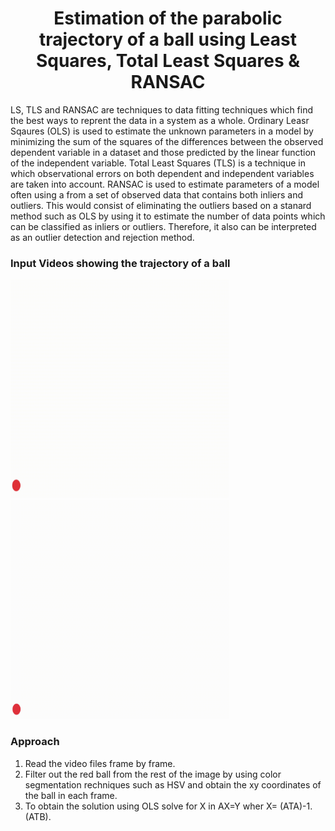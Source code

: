 <div align="center">
<h1>Estimation of the parabolic trajectory of a ball using Least Squares, Total Least Squares & RANSAC</h1>
</div>

LS, TLS and RANSAC are techniques to data fitting techniques which find the best ways to reprent the data in a system as a whole. Ordinary Leasr Sqaures (OLS) is used to estimate the unknown parameters in a model by minimizing the sum of the squares of the differences between the observed dependent variable in a dataset and those predicted by the linear function of the independent variable. Total Least Squares (TLS) is a technique in which observational errors on both dependent and independent variables are taken into account. RANSAC is used to estimate parameters of a model often using a from a set of observed data that contains both inliers and outliers. This would consist of eliminating the outliers based on a stanard method such as OLS by using it to estimate the number of data points which can be classified as inliers or outliers. Therefore, it also can be interpreted as an outlier detection and rejection method. 

 ### Input Videos showing the trajectory of a ball
<p float="left">
<img src="https://github.com/jayesh68/LS-TLS-and-RANSAC/blob/main/Ball_travel_10fps.gif" width="350" height="350" />
<img src="https://github.com/jayesh68/LS-TLS-and-RANSAC/blob/main/Ball_travel_2_updated.gif" width="350" height="350" />
</p>


### Approach
1. Read the video files frame by frame.
2. Filter out the red ball from the rest of the image by using color segmentation rechniques such as HSV and obtain the xy coordinates of the ball in each frame.
3. To obtain the solution using OLS solve for X in AX=Y wher X= (ATA)-1. (ATB).

